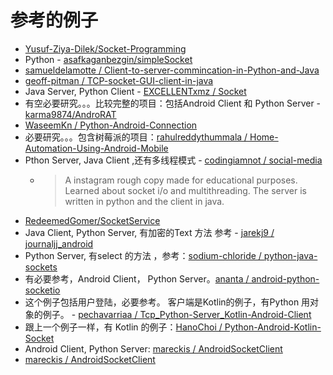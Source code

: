 
# 参考的例子
   * [Yusuf-Ziya-Dilek/Socket-Programming](https://github.com/Yusuf-Ziya-Dilek/Socket-Programming)<br>
   * Python - [asafkaganbezgin/simpleSocket](https://github.com/asafkaganbezgin/simpleSocket)<br>
   * [samueldelamotte
/
Client-to-server-commincation-in-Python-and-Java](https://github.com/samueldelamotte/Client-to-server-commincation-in-Python-and-Java)<br>
   * [geoff-pitman
/
TCP-socket-GUI-client-in-java](https://github.com/geoff-pitman/TCP-socket-GUI-client-in-java)<br>
   * Java Server, Python Client - [EXCELLENTxmz
/
Socket](https://github.com/EXCELLENTxmz/Socket)<br>
   * 有空必要研究。。。比较完整的项目：包括Android Client 和 Python Server - [karma9874/AndroRAT](https://github.com/karma9874/AndroRAT)<br>
   * [WaseemKn
/
Python-Android-Connection](https://github.com/WaseemKn/Python-Android-Connection)<br>
   * 必要研究。。。包含树莓派的项目：[rahulreddythummala
/
Home-Automation-Using-Android-Mobile](https://github.com/rahulreddythummala/Home-Automation-Using-Android-Mobile)<br>
   * Pthon Server, Java Client ,还有多线程模式 - [codingiamnot
/
social-media](https://github.com/codingiamnot/social-media)<br>
      + >A instagram rough copy made for educational purposes. Learned about socket i/o and multithreading. The server is written in python and the client in java.
   * [RedeemedGomer/SocketService](https://github.com/RedeemedGomer/SocketService)<br>
   * Java Client, Python Server, 有加密的Text 方法 参考 - [jarekj9
/
journaljj_android](https://github.com/jarekj9/journaljj_android)<br>
   * Python Server, 有select 的方法 ，参考：[sodium-chloride
/
python-java-sockets](https://github.com/sodium-chloride/python-java-sockets)<br>
   * 有必要参考，Android Client， Python Server。[ananta
/
android-python-socketio](https://github.com/ananta/android-python-socketio)<br>
   * 这个例子包括用户登陆，必要参考。 客户端是Kotlin的例子，有Python 用对象的例子。 - [pechavarriaa
/
Tcp_Python-Server_Kotlin-Android-Client
](https://github.com/pechavarriaa/Tcp_Python-Server_Kotlin-Android-Client)<br>
   * 跟上一个例子一样，有 Kotlin 的例子：[HanoChoi
/
Python-Android-Kotlin-Socket](https://github.com/HanoChoi/Python-Android-Kotlin-Socket)<br>
   * Android Client, Python Server: [mareckis
/
AndroidSocketClient](https://github.com/mareckis/AndroidSocketClient)<br>
   * [mareckis
/
AndroidSocketClient](https://github.com/mareckis/AndroidSocketClient)<br>
